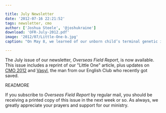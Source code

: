 ```yaml
---

title: July Newsletter
date: '2012-07-16 22:21:52'
tags: newsletter, cmo
author: ['Joshua Steele', '@joshukraine']
download: 'OFR-July-2012.pdf'
image: '2012/07/Little-One-b.jpg'
caption: "On May 8, we learned of our unborn child’s terminal genetic illness. We learned that our child was a girl on her birthday, June 26. The following article was posted to our blog that evening."

---
```


The July issue of our newsletter, *Overseas Field Report*, is now available. This issue includes a reprint of our "Little One" article, plus updates on <a href="http://cmoproject.org/" target="_blank">CMO 2012</a> and <a title="A Sinner Has Come Home" href="http://www.OFReport.com/2012/05/sinner-home/" target="_blank">Vasyl</a>, the man from our English Club who recently got saved.

READMORE

If you subscribe to *Overseas Field Report* by regular mail, you should be receiving a printed copy of this issue in the next week or so. As always, we greatly appreciate your prayers and support for our ministry.
